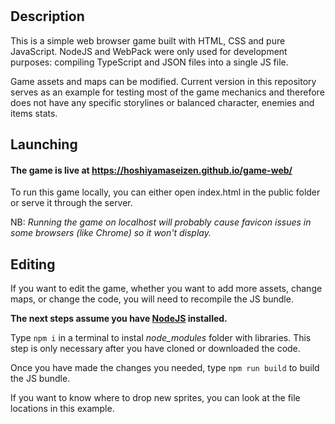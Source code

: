 #

## Description

This is a simple web browser game built with HTML, CSS and pure JavaScript. NodeJS and WebPack were only used for development purposes: compiling TypeScript and JSON files into a single JS file.

Game assets and maps can be modified. Current version in this repository serves as an example for testing most of the game mechanics and therefore does not have any specific storylines or balanced character, enemies and items stats.

## Launching

#### The game is live at https://hoshiyamaseizen.github.io/game-web/

To run this game locally, you can either open index.html in the public folder or serve it through the server.

NB: _Running the game on localhost will probably cause favicon issues in some browsers (like Chrome) so it won't display._

## Editing

If you want to edit the game, whether you want to add more assets, change maps, or change the code, you will need to recompile the JS bundle.

**The next steps assume you have [NodeJS](https://nodejs.org/en/ 'NodeJS Download Page') installed.**

Type `npm i` in a terminal to instal _node_modules_ folder with libraries. This step is only necessary after you have cloned or downloaded the code.

Once you have made the changes you needed, type `npm run build` to build the JS bundle.

If you want to know where to drop new sprites, you can look at the file locations in this example.
